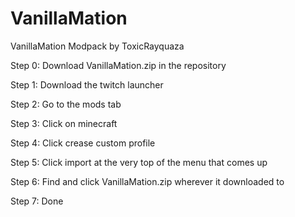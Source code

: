 # VanillaMation
VanillaMation Modpack by ToxicRayquaza

Step 0: Download VanillaMation.zip in the repository

Step 1: Download the twitch launcher 

Step 2: Go to the mods tab 

Step 3: Click on minecraft 

Step 4: Click crease custom profile 

Step 5: Click import at the very top of the menu that comes up 

Step 6: Find and click VanillaMation.zip wherever it downloaded to 

Step 7: Done
